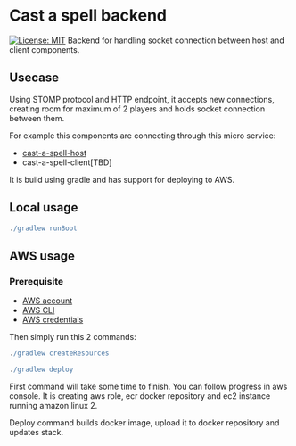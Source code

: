 # Cast a spell backend
[![License: MIT](https://img.shields.io/badge/License-MIT-yellow.svg)](https://opensource.org/licenses/MIT)
Backend for handling socket connection between host and client components.

## Usecase
Using STOMP protocol and HTTP endpoint, it accepts new connections, creating room for maximum of 2 players and holds
socket connection between them.

For example this components are connecting through this micro service:
 - [cast-a-spell-host][4]
 - cast-a-spell-client[TBD]

It is build using gradle and has support for deploying to AWS.
## Local usage
 ```groovy
 ./gradlew runBoot
 ```
 
 ## AWS usage
 ### Prerequisite
  - [AWS account][2]    
  - [AWS CLI][1]
  - [AWS credentials][3]
 
 Then simply run this 2 commands:
```groovy
./gradlew createResources
```
  
```groovy
./gradlew deploy
```

First command will take some time to finish. You can follow progress in aws console.
It is creating aws role, ecr docker repository and ec2 instance running amazon linux 2.

Deploy command builds docker image, upload it to docker repository and updates stack.
  
  
  
  
  
  
  [1]: https://docs.aws.amazon.com/cli/latest/userguide/cli-chap-install.html
  [2]: https://aws.amazon.com
  [3]: https://docs.aws.amazon.com/sdk-for-java/v1/developer-guide/setup-credentials.html
  [4]: https://github.com/tmarinkovic/cast-a-spell-host